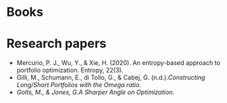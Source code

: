 # Books


# Research papers
- Mercurio, P. J., Wu, Y., &#38; Xie, H. (2020). An entropy-based approach to portfolio optimization. Entropy, 22(3).
- Gilli, M., Schumann, E., di Tollo, G., &#38; Cabej, G. (n.d.).<i>Constructing Long/Short Portfolios with the Omega ratio.
- Golts, M., &#38; Jones, G.A Sharper Angle on Optimization.